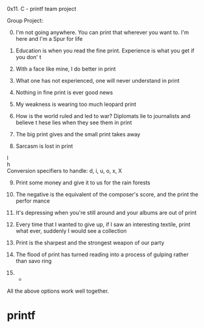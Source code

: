 0x11. C - printf team project

Group Project:                                                                      
                                                                                    
0. I'm not going anywhere. You can print that wherever you want to. I'm here and I'm
 a Spur for life 
                       
                                                                                         
1. Education is when you read the fine print. Experience is what you get if you don'
t                                                                                                                                                                      

2. With a face like mine, I do better in print                                                                       
                                                                                    
3. What one has not experienced, one will never understand in print                                                         
                                                                                    
4. Nothing in fine print is ever good news                                                
                                                                                    
5. My weakness is wearing too much leopard print                                    
                                       
6. How is the world ruled and led to war? Diplomats lie to journalists and believe t
hese lies when they see them in print                       
                                                                                                                           
7. The big print gives and the small print takes away                               
                                                                                              
8. Sarcasm is lost in print                                                         
                                                                                 
l                                                                                   
h                                                                                   
Conversion specifiers to handle: d, i, u, o, x, X                                   
                                                                                    
9. Print some money and give it to us for the rain forests                          
                        
                                                                                    
10. The negative is the equivalent of the composer's score, and the print the perfor
mance                                                                               
                         
                                                                                    
11. It's depressing when you're still around and your albums are out of print
                   
                                                                                    
12. Every time that I wanted to give up, if I saw an interesting textile, print what
 ever, suddenly I would see a collection                                            
                  
                                                                                    
13. Print is the sharpest and the strongest weapon of our party                                                    
                                                                                    
14. The flood of print has turned reading into a process of gulping rather than savo
ring                                                                                    
                                                                                    
15. *                                                                               
All the above options work well together. 



# printf
